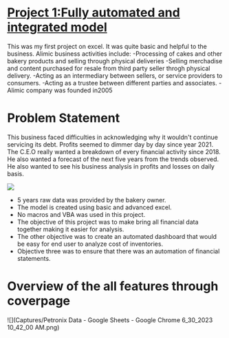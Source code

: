 
# [Project 1:Fully automated and integrated model](https://www.upwork.com/services/product/consulting-hr-a-fully-integrated-and-automated-financial-model-file-1651955799414988800?ref=project_share&tier=0)
This was my first project on excel. It was quite basic and helpful to the business. 
Alimic  business activities include:
-Processing of cakes and other bakery products and selling through physical deliveries
-Selling merchadise and content purchased for resale from third party seller throgh physical delivery.
-Acting as an intermediary between sellers, or service providers to consumers.
-Acting as a trustee between different parties and associates.
-Alimic company was founded in2005 

# Problem Statement
This business faced difficulties in acknowledging why it wouldn't continue servicing its debt. Profits seemed to dimmer day by day since year 2021. The C.E.O really wanted a breakdown of every financial activity since 2018. He also wanted a forecast of the next five years from the trends observed. He also wanted to see his business analysis in profits and losses on daily basis.

![](https://github.com/EduTMp/financial_model_file/assets/105916505/43934896-4748-4862-9088-91855d1ebf0b)

-	5 years raw data was provided by the bakery owner. 
-	The model is created using basic and advanced excel. 
-	No macros and VBA was used in this project. 
-	The objective of this project was to make bring all financial data together making it easier for analysis. 
-	The other objective was to create an automated dashboard that would be easy for end user to analyze cost of inventories. 
-	Objective three was to ensure that there was an automation of financial statements.

# Overview of the all features through coverpage

![](Captures/Petronix Data - Google Sheets - Google Chrome 6_30_2023 10_42_00 AM.png)
